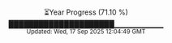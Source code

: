 <p align="center">
⏳Year Progress (71.10 %)<br>
█████████████████████▁▁▁▁▁▁▁▁▁ <br>
<sub>Updated: Wed, 17 Sep 2025 12:04:49 GMT</sub>
</p>

